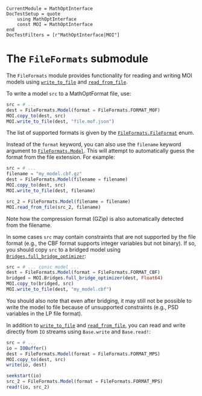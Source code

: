 ```@meta
CurrentModule = MathOptInterface
DocTestSetup = quote
    using MathOptInterface
    const MOI = MathOptInterface
end
DocTestFilters = [r"MathOptInterface|MOI"]
```

# The `FileFormats` submodule

The `FileFormats` module provides functionality for reading and writing MOI
models using [`write_to_file`](@ref) and [`read_from_file`](@ref).

To write a model `src` to a MathOptFormat file, use:
```julia
src = # ...
dest = FileFormats.Model(format = FileFormats.FORMAT_MOF)
MOI.copy_to(dest, src)
MOI.write_to_file(dest, "file.mof.json")
```
The list of supported formats is given by the [`FileFormats.FileFormat`](@ref)
enum.

Instead of the `format` keyword, you can also use the `filename` keyword
argument to [`FileFormats.Model`](@ref). This will attempt to automatically
guess the format from the file extension. For example:
```julia
src = # ...
filename = "my_model.cbf.gz"
dest = FileFormats.Model(filename = filename)
MOI.copy_to(dest, src)
MOI.write_to_file(dest, filename)

src_2 = FileFormats.Model(filename = filename)
MOI.read_from_file(src_2, filename)
```
Note how the compression format (GZip) is also automatically detected from the
filename.

In some cases `src` may contain constraints that are not supported by the file
format (e.g., the CBF format supports integer variables but not binary). If so,
you should copy `src` to a bridged model using [`Bridges.full_bridge_optimizer`](@ref):
```julia
src = # ... conic model ...
dest = FileFormats.Model(format = FileFormats.FORMAT_CBF)
bridged = MOI.Bridges.full_bridge_optimizer(dest, Float64)
MOI.copy_to(bridged, src)
MOI.write_to_file(dest, "my_model.cbf")
```
You should also note that even after bridging, it may still not be possible to
write the model to file because of unsupported constraints (e.g., PSD variables
in the LP file format).

In addition to [`write_to_file`](@ref) and [`read_from_file`](@ref), you can
read and write directly from `IO` streams using `Base.write` and `Base.read!`:
```julia
src = # ...
io = IOBuffer()
dest = FileFormats.Model(format = FileFormats.FORMAT_MPS)
MOI.copy_to(dest, src)
write(io, dest)

seekstart(io)
src_2 = FileFormats.Model(format = FileFormats.FORMAT_MPS)
read!(io, src_2)
```

